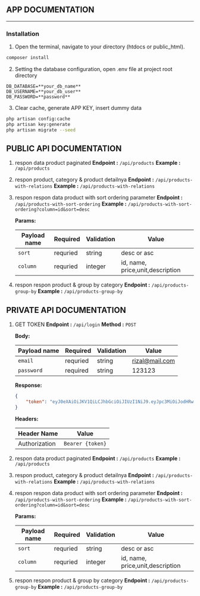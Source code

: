 ## APP DOCUMENTATION

---

### Installation

1. Open the terminal, navigate to your directory (htdocs or public_html).

```bash
composer install
```

2. Setting the database configuration, open .env file at project root directory

```
DB_DATABASE=**your_db_name**
DB_USERNAME=**your_db_user**
DB_PASSWORD=**password**
```

3. Clear cache, generate APP KEY, insert dummy data

```bash
php artisan config:cache
php artisan key:generate
php artisan migrate --seed
```

## PUBLIC API DOCUMENTATION

1. respon data product paginated
   **Endpoint :** `/api/products`
   **Example :** `/api/products`
2. respon product, category & product detailnya
   **Endpoint :** `/api/products-with-relations`
   **Example :** `/api/products-with-relations`
3. respon respon data product with sort ordering parameter
   **Endpoint :** `/api/products-with-sort-ordering`
   **Example :** `/api/products-with-sort-ordering?column=id&sort=desc`

    **Params:**

    | Payload name | Required | Validation | Value                            |
    | ------------ | -------- | ---------- | -------------------------------- |
    | `sort`       | requried | string     | desc or asc                      |
    | `column`     | requried | integer    | id, name, price,unit,description |

4. respon respon product & group by category
   **Endpoint :** `/api/products-group-by`
   **Example :** `/api/products-group-by`

## PRIVATE API DOCUMENTATION

1. GET TOKEN
   **Endpoint :** `/api/login`
   **Method :** `POST`

    **Body:**

    | Payload name | Required | Validation | Value          |
    | ------------ | -------- | ---------- | -------------- |
    | `email`      | requried | string     | rizal@mail.com |
    | `password`   | required | string     | 123123         |

    **Response:**

    ```json
    {
        "token": "eyJ0eXAiOiJKV1QiLCJhbGciOiJIUzI1NiJ9.eyJpc3MiOiJodHRwOlwvXC9xdWl6LnRlc3RcL2FwaVwvbG9naW4iLCJpYXQiOjE2NDM2MjQwOTUsImV4cCI6MTY0MzYyNzY5NSwibmJmIjoxNjQzNjI0MDk1LCJqdGkiOiJua3VUSkRzSmhCdENoNWliIiwic3ViIjoxLCJwcnYiOiIyM2JkNWM4OTQ5ZjYwMGFkYjM5ZTcwMWM0MDA4NzJkYjdhNTk3NmY3In0.oERIS51chfSSkieQbTzoww81V4ixVoj5T-4o3CwHM9A"
    }
    ```

    **Headers:**

    | Header Name   | Value            |
    | ------------- | ---------------- |
    | Authorization | `Bearer {token}` |

2. respon data product paginated
   **Endpoint :** `/api/products`
   **Example :** `/api/products`
3. respon product, category & product detailnya
   **Endpoint :** `/api/products-with-relations`
   **Example :** `/api/products-with-relations`
4. respon respon data product with sort ordering parameter
   **Endpoint :** `/api/products-with-sort-ordering`
   **Example :** `/api/products-with-sort-ordering?column=id&sort=desc`

    **Params:**

    | Payload name | Required | Validation | Value                            |
    | ------------ | -------- | ---------- | -------------------------------- |
    | `sort`       | requried | string     | desc or asc                      |
    | `column`     | requried | integer    | id, name, price,unit,description |

5. respon respon product & group by category
   **Endpoint :** `/api/products-group-by`
   **Example :** `/api/products-group-by`
